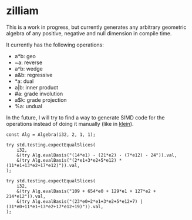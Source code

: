 # zilliam

This is a work in progress, but currently generates any arbitrary geometric algebra of any positive, negative and null dimension in compile time.

It currently has the following operations:
- a*b: geo
- ~a: reverse
- a^b: wedge
- a&b: regressive
- *a: dual
- a|b: inner product
- #a: grade involution
- a$k: grade projection
- %a: undual

In the future,  I will try to find a way to generate SIMD code for the operations instead of doing it manually (like in [klein](https://github.com/jeremyong/klein)).

```zig
const Alg = Algebra(i32, 2, 1, 1);

try std.testing.expectEqualSlices(
    i32,
    &(try Alg.evalBasis("(14*e1) - (21*e2) - (7*e12) - 24")).val,
    &(try Alg.evalBasis("(2*e1+3*e2+5*e12) * (11*e1+13*e2+17*e12)")).val,
);

try std.testing.expectEqualSlices(
    i32,
    &(try Alg.evalBasis("109 + 654*e0 + 129*e1 + 127*e2 + 214*e12")).val,
    &(try Alg.evalBasis("(23*e0+2*e1+3*e2+5*e12+7) | (31*e0+11*e1+13*e2+17*e12+19)")).val,
);
```
